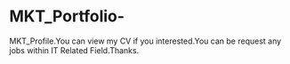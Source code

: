 # MKT_Portfolio-
MKT_Profile.You can view my CV if you interested.You can be request any jobs within IT Related Field.Thanks.
